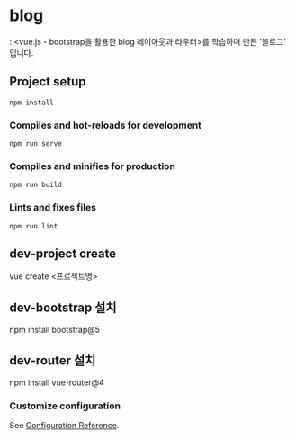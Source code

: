 # blog

: <vue.js - bootstrap을 활용한 blog 레이아웃과 라우터>를 학습하며 만든 '블로그' 입니다.

## Project setup

```
npm install
```

### Compiles and hot-reloads for development

```
npm run serve
```

### Compiles and minifies for production

```
npm run build
```

### Lints and fixes files

```
npm run lint
```

## dev-project create

vue create <프로젝트명>

## dev-bootstrap 설치

npm install bootstrap@5

## dev-router 설치
npm install vue-router@4

### Customize configuration

See [Configuration Reference](https://cli.vuejs.org/config/).
